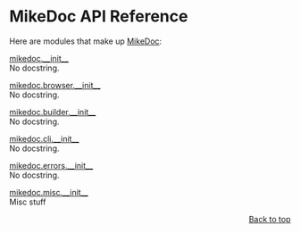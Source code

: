 # MikeDoc API Reference
Here are modules that make up [MikeDoc](/README.md):

[mikedoc.\_\_init\_\_](/docs/api/modules/mikedoc/__init__/README.md)
<br>
No docstring.

[mikedoc.browser.\_\_init\_\_](/docs/api/modules/mikedoc/browser/__init__/README.md)
<br>
No docstring.

[mikedoc.builder.\_\_init\_\_](/docs/api/modules/mikedoc/builder/__init__/README.md)
<br>
No docstring.

[mikedoc.cli.\_\_init\_\_](/docs/api/modules/mikedoc/cli/__init__/README.md)
<br>
No docstring.

[mikedoc.errors.\_\_init\_\_](/docs/api/modules/mikedoc/errors/__init__/README.md)
<br>
No docstring.

[mikedoc.misc.\_\_init\_\_](/docs/api/modules/mikedoc/misc/__init__/README.md)
<br>
Misc stuff

<p align="right"><a href="#mikedoc-api-reference">Back to top</a></p>
